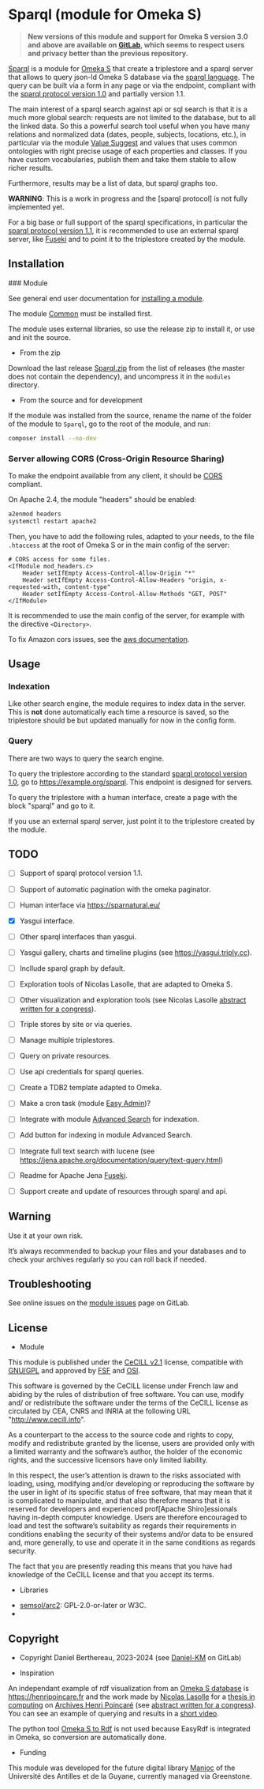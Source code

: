 Sparql (module for Omeka S)
===========================

> __New versions of this module and support for Omeka S version 3.0 and above
> are available on [GitLab], which seems to respect users and privacy better
> than the previous repository.__

[Sparql] is a module for [Omeka S] that create a triplestore and a sparql server
that allows to query json-ld Omeka S database via the [sparql language]. The
query can be built via a form in any page or via the endpoint, compliant with
the [sparql protocol version 1.0] and partially version 1.1.

The main interest of a sparql search against api or sql search is that it is a
much more global search: requests are not limited to the database, but to all
the linked data. So this a powerful search tool useful when you have many
relations and normalized data (dates, people, subjects, locations, etc.), in
particular via the module [Value Suggest] and values that uses common ontologies
with right precise usage of each properties and classes. If you have custom
vocabularies, publish them and take them stable to allow richer results.

Furthermore, results may be a list of data, but sparql graphs too.

**WARNING**: This is a work in progress and the [sparql protocol] is not fully
implemented yet.

For a big base or full support of the sparql specifications, in particular the
[sparql protocol version 1.1], it is recommended to use an external sparql server,
like [Fuseki] and to point it to the triplestore created by the module.


Installation
------------

### Module

See general end user documentation for [installing a module].

The module [Common] must be installed first.

The module uses external libraries, so use the release zip to install it, or
use and init the source.

* From the zip

Download the last release [Sparql.zip] from the list of releases (the
master does not contain the dependency), and uncompress it in the `modules`
directory.

* From the source and for development

If the module was installed from the source, rename the name of the folder of
the module to `Sparql`, go to the root of the module, and run:

```sh
composer install --no-dev
```

### Server allowing CORS (Cross-Origin Resource Sharing)

To make the endpoint available from any client, it should be [CORS] compliant.

On Apache 2.4, the module "headers" should be enabled:

```sh
a2enmod headers
systemctl restart apache2
```

Then, you have to add the following rules, adapted to your needs, to the file
`.htaccess` at the root of Omeka S or in the main config of the server:

```
# CORS access for some files.
<IfModule mod_headers.c>
    Header setIfEmpty Access-Control-Allow-Origin "*"
    Header setIfEmpty Access-Control-Allow-Headers "origin, x-requested-with, content-type"
    Header setIfEmpty Access-Control-Allow-Methods "GET, POST"
</IfModule>
```

It is recommended to use the main config of the server, for example  with the
directive `<Directory>`.

To fix Amazon cors issues, see the [aws documentation].


Usage
-----

### Indexation

Like other search engine, the module requires to index data in the server. This
is **not** done automatically each time a resource is saved, so the triplestore
should be but updated manually for now in the config form.

### Query

There are two ways to query the search engine.

To query the triplestore according to the standard [sparql protocol version 1.0],
go to https://example.org/sparql. This endpoint is designed for servers.

To query the triplestore with a human interface, create a page with the block
"sparql" and go to it.

If you use an external sparql server, just point it to the triplestore created
by the module.


TODO
----

- [ ] Support of sparql protocol version 1.1.
- [ ] Support of automatic pagination with the omeka paginator.
- [ ] Human interface via https://sparnatural.eu/
- [x] Yasgui interface.
- [ ] Other sparql interfaces than yasgui.
- [ ] Yasgui gallery, charts and timeline plugins (see https://yasgui.triply.cc).
- [ ] Incllude sparql graph by default.
- [ ] Exploration tools of Nicolas Lasolle, that are adapted to Omeka S.
- [ ] Other visualization and exploration tools (see Nicolas Lasolle [abstract written for a congress]).
- [ ] Triple stores by site or via queries.
- [ ] Manage multiple triplestores.
- [ ] Query on private resources.
- [ ] Use api credentials for sparql queries.
- [ ] Create a TDB2 template adapted to Omeka.
- [ ] Make a cron task (module [Easy Admin])?
- [ ] Integrate with module [Advanced Search] for indexation.
- [ ] Add button for indexing in module Advanced Search.
- [ ] Integrate full text search with lucene (see https://jena.apache.org/documentation/query/text-query.html)
- [ ] Readme for Apache Jena [Fuseki].
- [ ] Support create and update of resources through sparql and api.


Warning
-------

Use it at your own risk.

It’s always recommended to backup your files and your databases and to check
your archives regularly so you can roll back if needed.


Troubleshooting
---------------

See online issues on the [module issues] page on GitLab.


License
-------

* Module

This module is published under the [CeCILL v2.1] license, compatible with
[GNU/GPL] and approved by [FSF] and [OSI].

This software is governed by the CeCILL license under French law and abiding by
the rules of distribution of free software. You can use, modify and/ or
redistribute the software under the terms of the CeCILL license as circulated by
CEA, CNRS and INRIA at the following URL "http://www.cecill.info".

As a counterpart to the access to the source code and rights to copy, modify and
redistribute granted by the license, users are provided only with a limited
warranty and the software’s author, the holder of the economic rights, and the
successive licensors have only limited liability.

In this respect, the user’s attention is drawn to the risks associated with
loading, using, modifying and/or developing or reproducing the software by the
user in light of its specific status of free software, that may mean that it is
complicated to manipulate, and that also therefore means that it is reserved for
developers and experienced prof[Apache Shiro]essionals having in-depth computer knowledge.
Users are therefore encouraged to load and test the software’s suitability as
regards their requirements in conditions enabling the security of their systems
and/or data to be ensured and, more generally, to use and operate it in the same
conditions as regards security.

The fact that you are presently reading this means that you have had knowledge
of the CeCILL license and that you accept its terms.

* Libraries

- [semsol/arc2]: GPL-2.0-or-later or W3C.
- [TriplyDB/yasgui]: MIT


Copyright
---------

* Copyright Daniel Berthereau, 2023-2024 (see [Daniel-KM] on GitLab)

* Inspiration

An independant example of rdf visualization from an [Omeka S database] is https://henripoincare.fr
and the work made by [Nicolas Lasolle] for a [thesis in computing] on [Archives Henri Poincaré]
(see [abstract written for a congress]). You can see an example of querying and
results in a [short video].

The python tool [Omeka S to Rdf] is not used because EasyRdf is integrated in
Omeka, so conversion are automatically done.

* Funding

This module was developed for the future digital library [Manioc] of the Université
des Antilles et de la Guyane, currently managed via Greenstone.


[Sparql]: https://gitlab.com/Daniel-KM/Omeka-S-module-Sparql
[Omeka S]: https://omeka.org/s
[Value Suggest]: https://omeka.org/s/modules/ValueSuggest
[Fuseki]: https://jena.apache.org/documentation/fuseki2
[sparql language]: https://www.w3.org/TR/2013/REC-sparql11-query-20130321
[sparql protocol version 1.0]: http://www.w3.org/TR/2008/REC-rdf-sparql-protocol-20080115
[sparql protocol version 1.1]: http://www.w3.org/TR/rdf-sparql-protocol
[Installing a module]: https://omeka.org/s/docs/user-manual/modules
[Sparql.zip]: https://github.com/Daniel-KM/Omeka-S-module-Sparql/releases
[CORS]: https://developer.mozilla.org/en-US/docs/Web/HTTP/CORS
[aws documentation]: https://docs.aws.amazon.com/AmazonS3/latest/userguide/cors.html
[module issues]: https://gitlab.com/Daniel-KM/Omeka-S-module-Sparql/issues
[Common]: https://gitlab.com/Daniel-KM/Omeka-S-module-Common
[Easy Admin]: https://gitlab.com/Daniel-KM/Omeka-S-module-EasyAdmin
[Advanced Search]: https://gitlab.com/Daniel-KM/Omeka-S-module-AdvancedSearch
[Omeka S database]: http://henripoincare.fr
[Nicolas Lasolle]: https://github.com/nlasolle
[Thesis in computing]: https://hal.univ-lorraine.fr/tel-03845484
[abstract written for a congress]: https://inserm.hal.science/LORIA-NLPKD/hal-03406713v1
[Archives Henri Poincaré]: https://www.ahp-numerique.fr
[short video]: https://videos.ahp-numerique.fr/w/gjj2DJ9mZmVNKehwuDgWFk
[Omeka S to Rdf]: https://github.com/nlasolle/omekas2rdf
[CeCILL v2.1]: https://www.cecill.info/licences/Licence_CeCILL_V2.1-en.html
[GNU/GPL]: https://www.gnu.org/licenses/gpl-3.0.html
[FSF]: https://www.fsf.org
[OSI]: http://opensource.org
[semsol/arc2]: https://github.com/semsol/arc2
[TriplyDB/yasgui]: https://github.com/TriplyDB/Yasgui
[Manioc]: https://manioc.org
[GitLab]: https://gitlab.com/Daniel-KM
[Daniel-KM]: https://gitlab.com/Daniel-KM "Daniel Berthereau"
